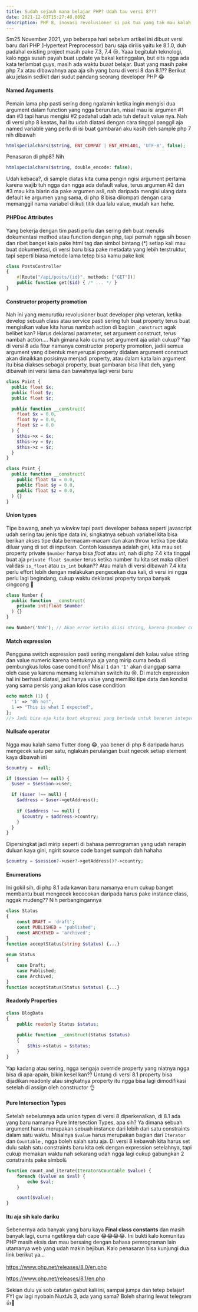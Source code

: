 ```yaml
---
title: Sudah sejauh mana belajar PHP? Udah tau versi 8???
date: 2021-12-03T15:27:48.089Z
description: PHP 8, inovasi revolusioner si pak tua yang tak mau kalah sama yang lebih muda
---
```

Sm25 November 2021, yap beberapa hari sebelum artikel ini dibuat versi baru dari PHP (Hypertext Preprocessor) baru saja dirilis yaitu ke 8.1.0, duh padahal existing project masih pake 7.3, 7.4 😒. Yaaa begitulah teknologi, kalo ngga susah payah buat update ya bakal ketinggalan, but eits ngga ada kata terlambat guys, masih ada waktu buaat belajar. Buat yang masih pake php 7.x atau dibawahnya apa aja sih yang baru di versi 8 dan 8.1?? Berikut aku jelasin sedikit dari sudut pandang seorang developer PHP 😂

#### Named Arguments

Pemain lama php pasti sering dong ngalamin ketika ingin mengisi dua argument dalam function yang ngga berurutan, misal mau isi argumen #1 dan #3 tapi harus mengisi #2 padahal udah ada tuh default value nya. Nah di versi php 8 keatas, hal itu udah diatasi dengan cara tinggal panggil aja named variable yang perlu di isi buat gambaran aku kasih deh sample php 7 nih dibawah

```php
htmlspecialchars($string, ENT_COMPAT | ENT_HTML401, 'UTF-8', false);
```

Penasaran di php8? Nih

```php
htmlspecialchars($string, double_encode: false);
```

Udah kebaca?, di sample diatas kita cuma pengin ngisi argument pertama karena wajib tuh ngga dan ngga ada default value, terus argumen #2 dan #3 mau kita biarin dia pake argumen asli, nah daripada mengisi ulang data default ke argumen yang sama, di php 8 bisa dilompati dengan cara memanggil nama variabel diikuti titik dua lalu value, mudah kan hehe.

#### PHPDoc Attributes

Yang bekerja dengan tim pasti perlu dan sering deh buat menulis dokumentasi method atau function dengan php, tapi pernah ngga sih bosen dan ribet banget kalo pake html tag dan simbol bintang (*) setiap kali mau buat dokumentasi, di versi baru bisa pake metadata yang lebih terstruktur, tapi seperti biasa metode lama tetep bisa kamu pake kok

```php
class PostsController
{
    #[Route("/api/posts/{id}", methods: ["GET"])]
    public function get($id) { /* ... */ }
}
```

#### Constructor property promotion

Nah ini yang menurutku revolusioner buat developer php veteran, ketika develop sebuah class atau service pasti sering tuh buat property terus buat mengisikan value kita harus nambah action di bagian `_construct` agak belibet kan? Harus deklarasi parameter, set argument construct, terus nambah action.... Nah gimana kalo cuma set argument aja udah cukup? Yap di versi 8 ada fitur namanya constructor property promotion, jadiii semua argument yang dibentuk menyerupai property didalam argument construct akan dinaikkan posisinya menjadi property, atau dalam kata lain argument itu bisa diakses sebagai property, buat gambaran bisa lihat deh, yang dibawah ini versi lama dan bawahnya lagi versi baru

```php
class Point {
  public float $x;
  public float $y;
  public float $z;

  public function __construct(
    float $x = 0.0,
    float $y = 0.0,
    float $z = 0.0
  ) {
    $this->x = $x;
    $this->y = $y;
    $this->z = $z;
  }
}
```

```php
class Point {
  public function __construct(
    public float $x = 0.0,
    public float $y = 0.0,
    public float $z = 0.0,
  ) {}
}
```

#### Union types

Tipe bawang, aneh ya wkwkw tapi pasti developer bahasa seperti javascript udah sering tau jenis tipe data ini, singkatnya sebuah variabel kita bisa berikan akses tipe data bermacam-macam dan akan throw ketika tipe data diluar yang di set di inputkan. Contoh kasusnya adalah gini, kita mau set property private `$number` hanya bisa *float* atau *int*, nah di php 7.4 kita tinggal buat aja `private float $number` terus ketika number itu kita set maka diberi validasi `is_float` atau `is_int` bukan?? Atau malah di versi dibawah 7.4 kita perlu effort lebih dengan melakukan pengecekan dua kali, di versi ini ngga perlu lagi begindang, cukup waktu deklarasi property tanpa banyak cingcong 🤣

```php
class Number {
  public function __construct(
    private int|float $number
  ) {}
}

new Number('NaN'); // Akan error ketika diisi string, karena $number cuma menerima int dan float
```

#### Match expression

Pengguna switch expression pasti sering mengalami deh kalau value string dan value numeric karena bentuknya aja yang mirip cuma beda di pembungkus lolos case condition? Misal `1` dan `'1'` akan dianggap sama oleh case ya karena memang kelemahan switch itu 😢. Di match expression hal ini berhasil diatasi, jadi hanya value yang memiliki tipe data dan kondisi yang sama persis yang akan lolos case condition

```php
echo match (1) {
  '1' => "Oh no!",
  1 => "This is what I expected",
};
//> Jadi bisa aja kita buat ekspresi yang berbeda untuk beneran integer sama beneran string yang menyamar
```

#### Nullsafe operator

Ngga mau kalah sama flutter dong 😂, yaa bener di php 8 daripada harus mengecek satu per satu, nglakuin perulangan buat ngecek setiap element kaya dibawah ini

```php
$country =  null;

if ($session !== null) {
  $user = $session->user;

  if ($user !== null) {
    $address = $user->getAddress();
 
    if ($address !== null) {
      $country = $address->country;
    }
  }
}
```

Dipersingkat jadi mirip seperti di bahasa pemrograman yang udah nerapin duluan kaya gini, ngirit source code banget sumpah dah hahaha

```php
$country = $session?->user?->getAddress()?->country;
```

#### Enumerations

Ini gokil sih, di php 8.1 ada kawan baru namanya enum cukup banget membantu buat mengecek kecocokan daripada harus pake instance class, nggak mudeng?? Nih perbangingannya

```php
class Status
{
    const DRAFT = 'draft';
    const PUBLISHED = 'published';
    const ARCHIVED = 'archived';
}
function acceptStatus(string $status) {...}
```

```php
enum Status
{
    case Draft;
    case Published;
    case Archived;
}
function acceptStatus(Status $status) {...}
```

#### Readonly Properties

```php
class BlogData
{
    public readonly Status $status;
  
    public function __construct(Status $status)
    {
        $this->status = $status;
    }
}
```

Yap kadang atau sering, ngga sengaja override property yang niatnya ngga bisa di apa-apain, bikin kesel kan?? Untung di versi 8.1 property bisa dijadikan readonly atau singkatnya property itu ngga bisa lagi dimodifikasi setelah di assign oleh constructor 👌

#### Pure Intersection Types

Setelah sebelumnya ada union types di versi 8 diperkenalkan, di 8.1 ada yang baru namanya Pure Intersection Types, apa sih? Ya dimana sebuah argument harus merupakan sebuah instance dari lebih dari satu constraints dalam satu waktu. Misalnya `$value` harus merupakan bagian dari ```Iterator``` dan ```Countable``` , ngga boleh salah satu aja. Di versi 8 kebawah kita harus set dulu salah satu constraints baru kita cek dengan expression setelahnya, tapi cukup memakan waktu nah sekarang udah ngga lagi cukup gabungkan 2 constraints pake simbol`&`

```php
function count_and_iterate(Iterator&Countable $value) {
    foreach ($value as $val) {
        echo $val;
    }

    count($value);
}
```

#### Itu aja sih kalo dariku

Sebenernya ada banyak yang baru kaya **Final class constants** dan masih banyak lagi, cuma ngetiknya dah cape 😂😂😂😂. Ini bukti kalo komunitas PHP masih eksis dan mau bersaing dengan bahasa pemrograman lain utamanya web yang udah makin bejibun. Kalo penasaran bisa kunjungi dua link berikut ya...\
\
<https://www.php.net/releases/8.0/en.php>

<https://www.php.net/releases/8.1/en.php>

Sekian dulu ya sob catatan gabut kali ini, sampai jumpa dan tetep belajar! FYI gw lagi nyobain NuxtJs 3, ada yang sama? Boleh sharing lewat telegram 👍🍵